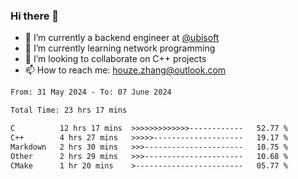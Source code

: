 ### Hi there 👋
- 🔭 I’m currently a backend engineer at [@ubisoft](https://github.com/ubisoft)
- 🌱 I’m currently learning network programming
- 👯 I’m looking to collaborate on C++ projects
- 📫 How to reach me: houze.zhang@outlook.com

<!--START_SECTION:waka-->

```txt
From: 31 May 2024 - To: 07 June 2024

Total Time: 23 hrs 17 mins

C          12 hrs 17 mins  >>>>>>>>>>>>>------------   52.77 %
C++        4 hrs 27 mins   >>>>>--------------------   19.17 %
Markdown   2 hrs 30 mins   >>>----------------------   10.75 %
Other      2 hrs 29 mins   >>>----------------------   10.68 %
CMake      1 hr 20 mins    >------------------------   05.77 %
```

<!--END_SECTION:waka-->
